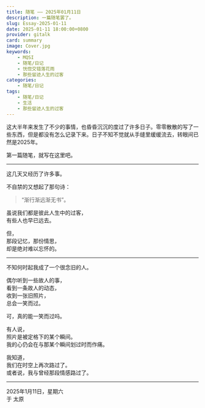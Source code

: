 ```yaml
---
title: 随笔 —— 2025年01月11日
description: 一篇随笔罢了。
slug: Essay-2025-01-11
date: 2025-01-11 18:00:00+0800
provider: gitalk
card: summary
image: Cover.jpg
keywords:
    - MQSI
    - 随笔/日记
    - 恍惚交错落花雨
    - 那些留迹人生的过客
categories:
    - 随笔/日记
tags:
    - 随笔/日记
    - 生活
    - 那些留迹人生的过客
---
```


这大半年来发生了不少的事情，也昏昏沉沉的度过了许多日子。零零散散的写了一些东西，但是都没有怎么记录下来。日子不知不觉就从手缝里缓缓流去，转眼间已然是2025年。  

第一篇随笔，就写在这里吧。  

**********

这几天又经历了许多事。  

不自禁的又想起了那句诗：  
>“渐行渐远渐无书”。  

虽说我们都是彼此人生中的过客，  
有些人也早已远去。  

但，  
那段记忆，那份情思，  
却是绝对难以忘怀的。  

**********

不知何时起我成了一个很念旧的人。  

偶尔听到一些故人的事，  
看到一条故人的动态，  
收到一张旧照片，  
总会一笑而过。  

可，真的能一笑而过吗。  

有人说，  
照片是被定格下的某个瞬间。  
我的心仍会在与那某个瞬间划过时而作痛。  

我知道，  
我们在时空上再次路过了。  
或者说，我与曾经那段情感路过了。  

**********

2025年1月11日，星期六  
于 太原  